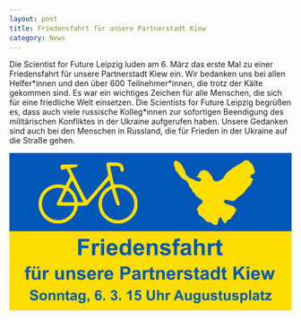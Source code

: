 ```yaml
---
layout: post
title: Friedensfahrt für unsere Partnerstadt Kiew
category: News
---
```


Die Scientist for Future Leipzig luden am 6. März das erste Mal zu einer Friedensfahrt für unsere Partnerstadt Kiew ein. Wir bedanken uns bei allen Helfer\*innen 
und den über 600 Teilnehmer\*innen, die trotz der Kälte gekommen sind. Es war 
ein wichtiges Zeichen für alle Menschen, die sich für eine friedliche Welt einsetzen. Die Scientists for 
Future Leipzig begrüßen es, dass auch viele russische Kolleg\*innen zur sofortigen Beendigung des militärischen Konfliktes in der Ukraine aufgerufen haben. Unsere Gedanken sind auch bei den Menschen in Russland, die für Frieden in der Ukraine auf die Straße gehen.

![](/images/Friedensfahrt.png)
